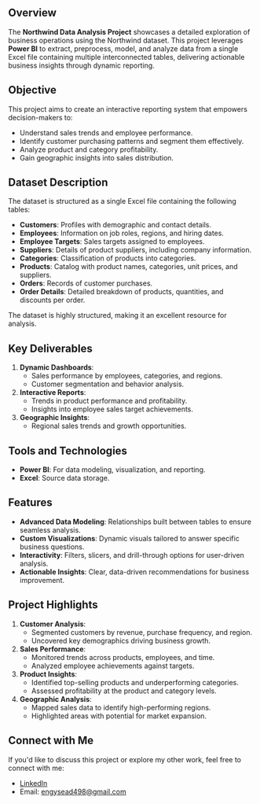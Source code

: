 ## Overview  
The **Northwind Data Analysis Project** showcases a detailed exploration of business operations using the Northwind dataset. This project leverages **Power BI** to extract, preprocess, model, and analyze data from a single Excel file containing multiple interconnected tables, delivering actionable business insights through dynamic reporting.  

## Objective  
This project aims to create an interactive reporting system that empowers decision-makers to:  
- Understand sales trends and employee performance.  
- Identify customer purchasing patterns and segment them effectively.  
- Analyze product and category profitability.  
- Gain geographic insights into sales distribution.  

## Dataset Description  
The dataset is structured as a single Excel file containing the following tables:  
- **Customers**: Profiles with demographic and contact details.  
- **Employees**: Information on job roles, regions, and hiring dates.  
- **Employee Targets**: Sales targets assigned to employees.  
- **Suppliers**: Details of product suppliers, including company information.  
- **Categories**: Classification of products into categories.  
- **Products**: Catalog with product names, categories, unit prices, and suppliers.  
- **Orders**: Records of customer purchases.  
- **Order Details**: Detailed breakdown of products, quantities, and discounts per order.  

The dataset is highly structured, making it an excellent resource for analysis.  

## Key Deliverables  
1. **Dynamic Dashboards**:  
   - Sales performance by employees, categories, and regions.  
   - Customer segmentation and behavior analysis.  
2. **Interactive Reports**:  
   - Trends in product performance and profitability.  
   - Insights into employee sales target achievements.  
3. **Geographic Insights**:  
   - Regional sales trends and growth opportunities.  

## Tools and Technologies  
- **Power BI**: For data modeling, visualization, and reporting.  
- **Excel**: Source data storage.  

## Features  
- **Advanced Data Modeling**: Relationships built between tables to ensure seamless analysis.  
- **Custom Visualizations**: Dynamic visuals tailored to answer specific business questions.  
- **Interactivity**: Filters, slicers, and drill-through options for user-driven analysis.  
- **Actionable Insights**: Clear, data-driven recommendations for business improvement.  

## Project Highlights  
1. **Customer Analysis**:  
   - Segmented customers by revenue, purchase frequency, and region.  
   - Uncovered key demographics driving business growth.  
2. **Sales Performance**:  
   - Monitored trends across products, employees, and time.  
   - Analyzed employee achievements against targets.  
3. **Product Insights**:  
   - Identified top-selling products and underperforming categories.  
   - Assessed profitability at the product and category levels.  
4. **Geographic Analysis**:  
   - Mapped sales data to identify high-performing regions.  
   - Highlighted areas with potential for market expansion.  

## Connect with Me  
If you'd like to discuss this project or explore my other work, feel free to connect with me:  
- [LinkedIn](https://www.linkedin.com/in/engy-saeed-b47784276?lipi=urn%3Ali%3Apage%3Ad_flagship3_profile_view_base_contact_details%3BV%2BB2MrRgSMy1qCzvrgIR8g%3D%3D)  
- Email: engysead498@gmail.com
